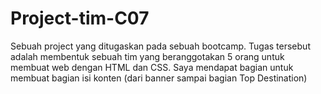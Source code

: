 # Project-tim-C07
Sebuah project yang ditugaskan pada sebuah bootcamp. Tugas tersebut adalah membentuk sebuah tim yang beranggotakan 5 orang untuk membuat web dengan HTML dan CSS. Saya mendapat bagian untuk membuat bagian isi konten (dari banner sampai bagian Top Destination)
